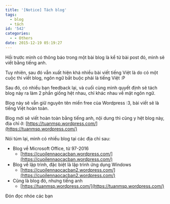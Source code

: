 ```yaml
---
title: '[Notice] Tách blog'
tags:
  - blog
  - tách
id: '542'
categories:
  - - Others
date: 2015-12-19 05:19:27
---
```


Hồi trước mình có thông báo trong một bài blog là kể từ bài post đó, mình sẽ viết bằng tiếng anh.

Tuy nhiên, sau đó vẫn xuất hiện khá nhiều bài viết tiếng Việt là do có một cuộc thi viết blog, ngôn ngữ bắt buộc phải là tiếng Việt :P

Sau đó, có nhiều bạn feedback lại, và cuối cùng mình quyết định sẽ tách blog này ra làm 2 phần giống hệt nhau, chỉ khác nhau về mặt ngôn ngữ.
<!-- more -->
Blog này sẽ vẫn giữ nguyên tên miền free của Wordpress :3, bài viết sẽ là tiếng Việt hoàn toàn.

Blog mới sẽ viết hoàn toàn bằng tiếng anh, nội dung thì cũng y hệt blog này, địa chỉ ở: [https://tuanmsp.wordpress.com/](https://tuanmsp.wordpress.com/)

Nói túm lại, mình có nhiều blog tại các địa chỉ sau:

*   Blog về Microsoft Office, từ 97-2016
    *   [https://cuoilennaocacban.wordpress.com/](https://cuoilennaocacban.wordpress.com/)
*   Blog về lập trình, đặc biệt là lập trình ứng dụng Windows
    *   [https://cuoilennaocacban2.wordpress.com/](https://cuoilennaocacban2.wordpress.com/)
*   Cũng là blog đó, nhưng tiếng anh
    *   [https://tuanmsp.wordpress.com/](https://tuanmsp.wordpress.com/)

Đón đọc nhóe các bạn